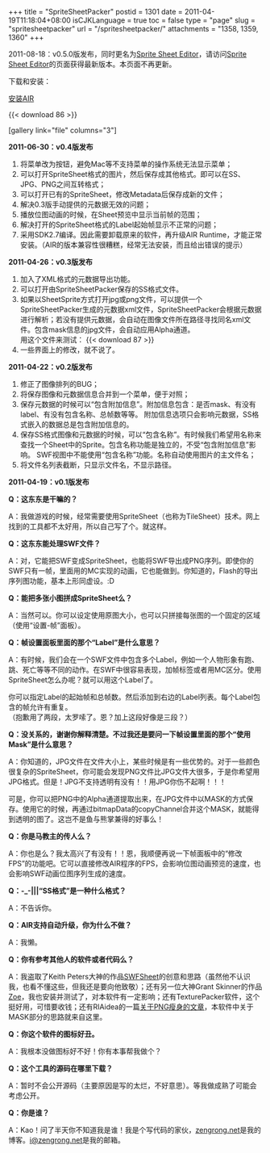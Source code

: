 +++
title = "SpriteSheetPacker"
postid = 1301
date = 2011-04-19T11:18:04+08:00
isCJKLanguage = true
toc = false
type = "page"
slug = "spritesheetpacker"
url = "/spritesheetpacker/"
attachments = "1358, 1359, 1360"
+++


2011-08-18：v0.5.0版发布，同时更名为[Sprite Sheet Editor](/spritesheeteditor/ "Sprite Sheet Editor")，请访问[Sprite Sheet Editor](/spritesheeteditor/ "Sprite Sheet Editor")的页面获得最新版本。本页面不再更新。

下载和安装：  

[安装AIR](http://get.adobe.com/cn/air/)

{{< download 86 >}}

[gallery link="file" columns="3"]

**2011-06-30：v0.4版发布**

1.  将菜单改为按钮，避免Mac等不支持菜单的操作系统无法显示菜单；
2.  可以打开SpriteSheet格式的图片，然后保存成其他格式。即可以在SS、JPG、PNG之间互转格式；
3.  可以打开已有的SpriteSheet，修改Metadata后保存成新的文件；
4.  解决0.3版手动提供的元数据无效的问题；
5.  播放位图动画的时候，在Sheet预览中显示当前帧的范围；
6.  解决打开的SpriteSheet格式的Label起始帧显示不正常的问题；
7.  采用SDK2.7编译。因此需要卸载原来的软件，再升级AIR
    Runtime，才能正常安装。（AIR的版本兼容性很糟糕，经常无法安装，而且给出错误的提示）

**2011-04-26：v0.3版发布**

1.  加入了XML格式的元数据导出功能。
2.  可以打开由SpriteSheetPacker保存的SS格式文件。
3.  如果以SheetSprite方式打开jpg或png文件，可以提供一个SpriteSheetPacker生成的元数据xml文件，SpriteSheetPacker会根据元数据进行解析；若没有提供元数据，会自动在图像文件所在路径寻找同名xml文件。包含mask信息的jpg文件，会自动应用Alpha通道。  
   用这个文件来测试：
{{< download 87 >}}
4.  一些界面上的修改，就不说了。

**2011-04-22：v0.2版发布**

1.  修正了图像排列的BUG；
2.  将保存图像和元数据信息合并到一个菜单，便于对照；
3.  保存元数据的时候可以“包含附加信息”。附加信息包含：是否mask、有没有label、有没有包含名称、总帧数等等。 附加信息选项只会影响元数据，SS格式嵌入的数据总是包含附加信息的。
4.  保存SS格式图像和元数据的时候，可以“包含名称”。有时候我们希望用名称来查找一个Sheet中的Sprite。包含名称功能是独立的，不受“包含附加信息”影响。 SWF视图中不能使用“包含名称”功能。名称自动使用图片的主文件名；
5.  将文件名列表截断，只显示文件名，不显示路径。

**2011-04-19：v0.1版发布**

**Q：这东东是干嘛的？**  

A：我做游戏的时候，经常需要使用SpriteSheet（也称为TileSheet）技术。网上找到的工具都不太好用，所以自己写了个。就这样。

**Q：这东东能处理SWF文件？**  

A：对，它能把SWF变成SpriteSheet，也能将SWF导出成PNG序列。即使你的SWF只有一帧，里面用的MC实现的动画，它也能做到。你知道的，Flash的导出序列图功能，基本上形同虚设。:D

**Q：能把多张小图拼成SpriteSheet么？**  

A：当然可以。你可以设定使用原图大小，也可以只拼接每张图的一个固定的区域（使用“设置-帧”面板）。

**Q：帧设置面板里面的那个“Label”是什么意思？**  

A：有时候，我们会在一个SWF文件中包含多个Label，例如一个人物形象有跑、跳、死亡等等不同的动作。在SWF中很容易表现，加帧标签或者用MC区分。使用SpriteSheet怎么办呢？就可以用这个Label了。  

你可以指定Label的起始帧和总帧数。然后添加到右边的Label列表。每个Label包含的帧允许有重复。  
（抱歉用了两段，太罗嗦了。恩？加上这段好像是三段？）

**Q：没关系的，谢谢你解释清楚。不过我还是要问一下帧设置里面的那个“使用Mask”是什么意思？**  

A：你知道的，JPG文件在文件大小上，某些时候是有一些优势的。对于一些颜色很复杂的SpriteSheet，你可能会发现PNG文件比JPG文件大很多，于是你希望用JPG格式。但是！JPG不支持透明有没有！！用JPG你伤不起啊！！！  

可是，你可以把PNG中的Alpha通道提取出来，在JPG文件中以MASK的方式保存。使用它的时候，再通过bitmapData的copyChannel合并这个MASK，就能得到透明的图了。这岂不是鱼与熊掌兼得的好事么！

**Q：你是马教主的传人么？**  

A：你也是么？我太高兴了有没有！！恩，我顺便再说一下帧面板中的“修改FPS”的功能吧。它可以直接修改AIR程序的FPS，会影响位图动画预览的速度，也会影响SWF动画位图序列生成的速度。

**Q：-\_-|||“SS格式”是一种什么格式？**  

A：不告诉你。

**Q：AIR支持自动升级，你为什么不做？**  

A：我懒。

**Q：你有参考其他人的软件或者代码么？**  

A：我盗取了Keith Peters大神的作品[<span style="text-decoration: underline;">SWFSheet</span>](http://www.bit-101.com/blog/?p=2977)的创意和思路（虽然他不认识我，也看不懂这些，但我还是要向他致敬）；还有另一位大神Grant Skinner的作品<span style="text-decoration: underline;"><span style="color: #0000ff;">[Zoe](http://easeljs.com/zoe.html)</span></span>，我也安装并测试了，对本软件有一定影响；还有TexturePacker软件，这个挺好用，可惜要收钱；还有RIAidea的一篇<span style="text-decoration: underline;"><span style="color: #0000ff;">[关于PNG瘦身的文章](http://www.riaidea.com/blog/archives/279.html)</span></span>，本软件中关于MASK部分的思路就来自这里。

**Q：你这个软件的图标好丑。**  

A：我根本没做图标好不好！你有本事帮我做个？

**Q：这个工具的源码在哪里下载？**  

A：暂时不会公开源码（主要原因是写的太烂，不好意思）。等我做成熟了可能会考虑公开。

**Q：你是谁？**  

A：Kao！问了半天你不知道我是谁！我是个写代码的家伙，<span style="color: #0000ff;"><span style="text-decoration: underline;">[zengrong.net](https://zengrong.net)</span></span>是我的博客。<span style="color: #0000ff;"><span style="text-decoration: underline;"><i@zengrong.net></span></span>是我的邮箱。
